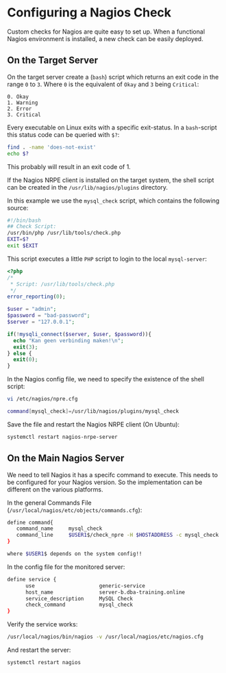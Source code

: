 # Configuring a Nagios Check


Custom checks for Nagios are quite easy to set up.
When a functional Nagios environment is installed, a new check can be easily deployed. 

## On the Target Server
On the target server create a (`bash`) script which returns an exit code in the range `0` to `3`. Where `0` is the equivalent of `Okay` and `3` being `Critical`:

```
0. Okay
1. Warning
2. Error
3. Critical
```

Every executable on Linux exits with a specific exit-status. 
In a `bash`-script this status code can be queried with `$?`: 

```bash
find . -name 'does-not-exist'
echo $?
```

This probably will result in an exit code of 1.

If the Nagios NRPE client is installed on the target system, the shell script can be created in the `/usr/lib/nagios/plugins` directory. 

In this example we use the `mysql_check` script, which contains the following source: 

```bash
#!/bin/bash
## Check Script:
/usr/bin/php /usr/lib/tools/check.php
EXIT=$?
exit $EXIT
```
This script executes a little `PHP` script to login to the local `mysql-server`: 

```php
<?php
/* 
 * Script: /usr/lib/tools/check.php
 */
error_reporting(0);

$user = "admin";
$password = "bad-password";
$server = "127.0.0.1";

if(!mysqli_connect($server, $user, $password)){
  echo "Kan geen verbinding maken!\n";
  exit(3);
} else {
  exit(0);
}
```
In the Nagios config file, we need to specify the existence of the shell script: 

```bash
vi /etc/nagios/npre.cfg

command[mysql_check]=/usr/lib/nagios/plugins/mysql_check
```
Save the file and restart the Nagios NRPE client (On Ubuntu):
```bash
systemctl restart nagios-nrpe-server
```

## On the Main Nagios Server
We need to tell Nagios it has a specifc command to execute. This needs to be configured for your Nagios version. So the implementation can be different on the various platforms. 

In the general Commands File (`/usr/local/nagios/etc/objects/commands.cfg`):
```bash
define command{
   command_name     mysql_check
   command_line     $USER1$/check_npre -H $HOSTADDRESS -c mysql_check
}

where $USER1$ depends on the system config!!
```

In the config file for the monitored server: 
```bash
define service {
      use                     generic-service
      host_name               server-b.dba-training.online
      service_description     MySQL Check
      check_command           mysql_check
}
````

Verify the service works:
```bash
/usr/local/nagios/bin/nagios -v /usr/local/nagios/etc/nagios.cfg
```

And restart the server: 
```bash
systemctl restart nagios
```